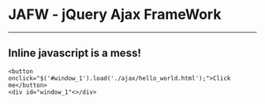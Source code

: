 JAFW - jQuery Ajax FrameWork
==============================
---

Inline javascript is a mess!
----------------------------
	<button onclick="$('#window_1').load('./ajax/hello_world.html');">Click me</button>
	<div id="window_1"<>/div>
